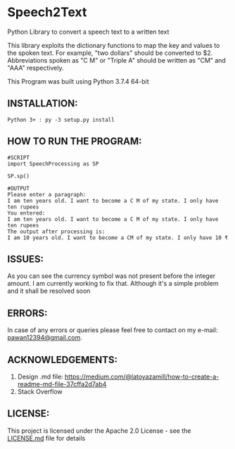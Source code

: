 # Speech2Text

Python Library to convert a speech text to a written text

This library exploits the dictionary functions to map the key and values to the spoken text.
For example, "two dollars" should be converted to $2. Abbreviations spoken as "C M" or "Triple A" should be written as "CM" and "AAA" respectively.

This Program was built using Python 3.7.4 64-bit

## INSTALLATION: 
```
Python 3+ : py -3 setup.py install
```

## HOW TO RUN THE PROGRAM:
```
#SCRIPT 
import SpeechProcessing as SP

SP.sp()

#OUTPUT
Please enter a paragraph:
I am ten years old. I want to become a C M of my state. I only have ten rupees
You entered:
I am ten years old. I want to become a C M of my state. I only have ten rupees
The output after processing is:
I am 10 years old. I want to become a CM of my state. I only have 10 ₹
```
## ISSUES:
As you can see the currency symbol was not present before the integer amount. I am currently working to fix that. 
Although it's a simple problem and it shall be resolved soon

## ERRORS:
In case of any errors or queries please feel free to contact on my e-mail: pawan12394@gmail.com. 

## ACKNOWLEDGEMENTS:
1. Design .md file: https://medium.com/@latoyazamill/how-to-create-a-readme-md-file-37cffa2d7ab4
2. Stack Overflow

## LICENSE:

This project is licensed under the Apache 2.0 License - see the [LICENSE.md](LICENSE.md) file for details









